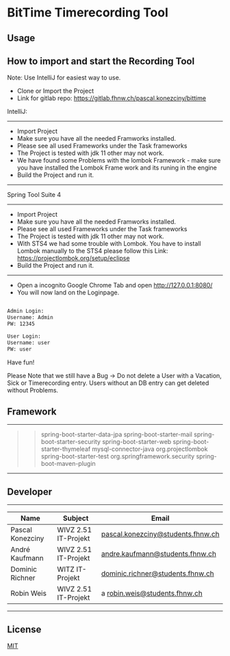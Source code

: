 # BitTime Timerecording Tool


## Usage


How to import and start the Recording Tool
----------------------------------

Note: Use IntelliJ for easiest way to use.

- Clone or Import the Project 
- Link for gitlab repo: https://gitlab.fhnw.ch/pascal.konezciny/bittime

IntelliJ:
*******************************************************************************************************************************************************
- 	Import Project
- 	Make sure you have all the needed Framworks installed.
- 	Please see all used Frameworks under the Task frameworks
- 	The Project is tested with jdk 11 other may not work.
- 	We have found some Problems with the lombok Framework - make sure you have installed the Lombok Frame work and its runing in the engine
- 	Build the Project and run it.
*******************************************************************************************************************************************************

Spring Tool Suite 4
*******************************************************************************************************************************************************
- 	Import Project
- 	Make sure you have all the needed Framworks installed.
- 	Please see all used Frameworks under the Task frameworks 
- 	The Project is tested with jdk 11 other may not work.
- 	With STS4 we had some trouble with Lombok. You have to install Lombok manually to 
	the STS4 please follow this Link: https://projectlombok.org/setup/eclipse
-	Build the Project and run it.
*******************************************************************************************************************************************************

- Open a incognito Google Chrome Tab and open http://127.0.0.1:8080/
- You will now land on the Loginpage.


```html

Admin Login:
Username: Admin
PW: 12345

User Login:
Username: user
PW: user
```

Have fun!


Please Note that we still have a Bug -> Do not delete a User with a Vacation, Sick or Timerecording entry. 
Users without an DB entry can get deleted without Problems.


## Framework
----------------------------------

>> spring-boot-starter-data-jpa
>> spring-boot-starter-mail
>> spring-boot-starter-security
>> spring-boot-starter-web
>> spring-boot-starter-thymeleaf
>> mysql-connector-java
>> org.projectlombok
>> spring-boot-starter-test
>> org.springframework.security
>> spring-boot-maven-plugin

----------------------------------

## Developer
----------------------------------
| Name | Subject | Email
| ------ | ------ | -------|
| Pascal Konezciny | WIVZ 2.51 IT-Projekt | pascal.konezciny@students.fhnw.ch
| André Kaufmann | WIVZ 2.51 IT-Projekt | andre.kaufmann@students.fhnw.ch
| Dominic Richner	 | WITZ IT-Projekt | dominic.richner@students.fhnw.ch
| Robin Weis | WIVZ 2.51 IT-Projekt | a robin.weis@students.fhnw.ch



----------------------------------

## License
[MIT](https://choosealicense.com/licenses/mit/)

